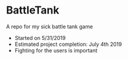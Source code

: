 # BattleTank
A repo for my sick battle tank game

  * Started on 5/31/2019
  * Estimated project completion: July 4th 2019
  * Fighting for the users is important
